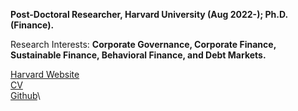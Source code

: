 **Post-Doctoral Researcher, Harvard University (Aug 2022-); Ph.D. (Finance).**

Research Interests: **Corporate Governance, Corporate Finance, Sustainable Finance, Behavioral Finance, and Debt Markets.**

[Harvard Website](https://scholar.harvard.edu/jitendraaswani/bio)\
[CV](/pdf/CV_July2022.pdf)\
[Github](https://github.com/aswanijeet1412)\



